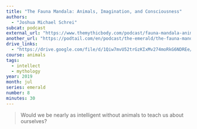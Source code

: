 ```yaml
---
title: "The Fauna Mandala: Animals, Imagination, and Consciousness"
authors:
  - "Joshua Michael Schrei"
subcat: podcast
external_url: "https://www.themythicbody.com/podcast/fauna-mandala-animals-imagination-consciousness/"
another_url: "https://podtail.com/en/podcast/the-emerald/the-fauna-mandala-animals-imagination-and-consciou/"
drive_links:
  - "https://drive.google.com/file/d/1Qiw7mvU52trGzKIxMv274moRkG6NDREe/view?usp=drivesdk"
course: animals
tags:
  - intellect
  - mythology
year: 2019
month: jul
series: emerald
number: 8
minutes: 30
---
```


> Would we be nearly as intelligent without animals to teach us about ourselves?
